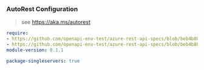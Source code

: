 ### AutoRest Configuration

> see https://aka.ms/autorest

``` yaml
require:
- https://github.com/openapi-env-test/azure-rest-api-specs/blob/beb4b800b8b70e1bc5d8be660614f15e4b23c05a/specification/postgresql/resource-manager/readme.md
- https://github.com/openapi-env-test/azure-rest-api-specs/blob/beb4b800b8b70e1bc5d8be660614f15e4b23c05a/specification/postgresql/resource-manager/readme.go.md
module-version: 0.1.1

package-singleservers: true
```